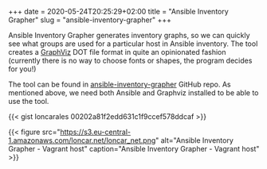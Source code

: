 +++ 
date = 2020-05-24T20:25:29+02:00
title = "Ansible Inventory Grapher"
slug = "ansible-inventory-grapher"
+++

Ansible Inventory Grapher generates inventory graphs, so we can quickly see what groups are used for a particular host in Ansible inventory. The tool creates a [GraphViz](http://www.graphviz.org) DOT file format in quite an opinionated fashion (currently there is no way to choose fonts or shapes, the program decides for you!)

The tool can be found in [ansible-inventory-grapher](https://github.com/willthames/ansible-inventory-grapher) GitHub repo. As mentioned above, we need both Ansible and Graphviz installed to be able to use the tool.

{{< gist loncarales 00202a81f2edd631c1f9ccef578ddcaf >}}

{{< figure src="https://s3.eu-central-1.amazonaws.com/loncar.net/loncar_net.png" alt="Ansible Inventory Grapher - Vagrant host" caption="Ansible Inventory Grapher - Vagrant host" >}}
